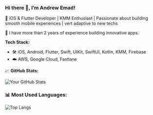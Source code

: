 ### Hi there 👋, I’m Andrew Emad!
🚀 iOS & Flutter Developer | KMM Enthusiast | Passionate about building smooth mobile experiences | vert adaptive to new techs

🚀 I have more than 2 years of experience building innovative apps.

**Tech Stack:**
- 🛠️ iOS, Android, Flutter, Swift, UIKit, SwiftUI, Kotlin, KMM, Firebase
- ☁️ AWS, Google Cloud, Fastlane

📈 **GitHub Stats:**

![Your GitHub Stats](https://github-readme-stats.vercel.app/api?username=AndrewEmad98&show_icons=true&theme=dark)

### 📊 Most Used Languages:

![Top Langs](https://github-readme-stats.vercel.app/api/top-langs/?username=AndrewEmad98&layout=compact&theme=radical)


<!---
AndrewEmad98/AndrewEmad98 is a ✨ special ✨ repository because its `README.md` (this file) appears on your GitHub profile.
You can click the Preview link to take a look at your changes.
--->
